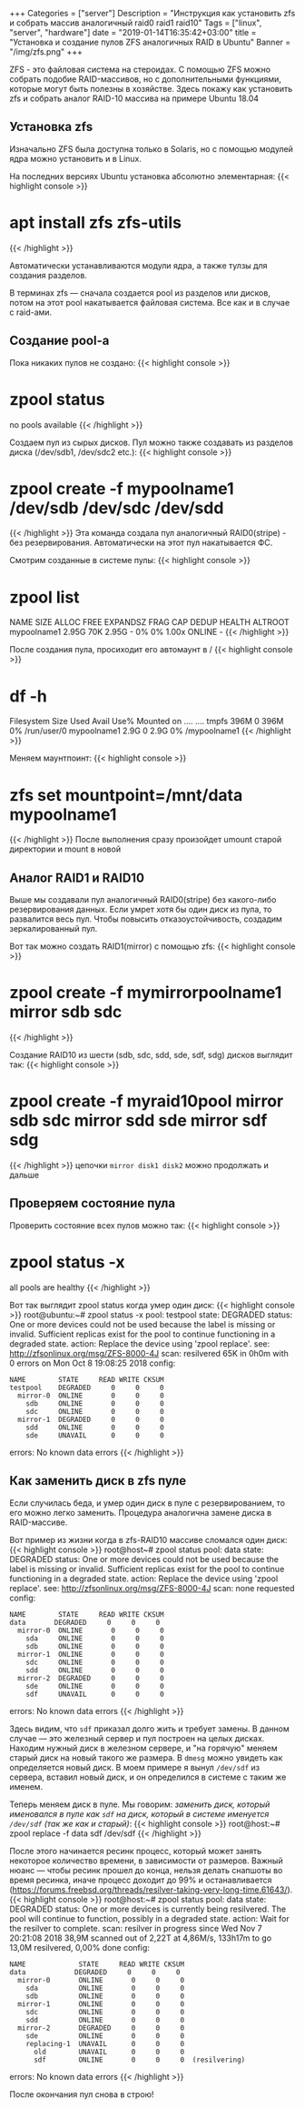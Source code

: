 +++
Categories = ["server"]
Description = "Инструкция как установить zfs и собрать массив аналогичный raid0 raid1 raid10"
Tags = ["linux", "server", "hardware"]
date = "2019-01-14T16:35:42+03:00"
title = "Установка и создание пулов ZFS аналогичных RAID в Ubuntu"
Banner = "/img/zfs.png"
+++

ZFS - это файловая система на стероидах. С помощью ZFS можно собрать подобие RAID-массивов, но с дополнительными функциями, которые могут быть полезны в хозяйстве. Здесь покажу как установить zfs и собрать аналог RAID-10 массива на примере Ubuntu 18.04


<!--more-->

## Установка zfs

Изначально ZFS была доступна только в Solaris, но с помощью модулей ядра можно установить и в Linux.

На последних версиях Ubuntu установка абсолютно элементарная:
{{< highlight console >}}
# apt install zfs zfs-utils
{{< /highlight >}}

Автоматически устанавливаются модули ядра, а также тулзы для создания разделов.

В терминах zfs — сначала создается pool из разделов или дисков, потом на этот pool накатывается файловая система. Все как и в случае с raid-ами.


## Создание pool-а

Пока никаких пулов не создано:
{{< highlight console >}}
# zpool status
no pools available
{{< /highlight >}}

Создаем пул из сырых дисков. Пул можно также создавать из разделов диска (/dev/sdb1, /dev/sdc2 etc.):
{{< highlight console >}}
# zpool create -f mypoolname1 /dev/sdb /dev/sdc /dev/sdd
{{< /highlight >}}
Эта команда создала пул аналогичный RAID0(stripe) - без резервирования. Автоматически на этот пул накатывается ФС.


Смотрим созданные в системе пулы:
{{< highlight console >}}
# zpool list
NAME          SIZE  ALLOC   FREE  EXPANDSZ   FRAG    CAP  DEDUP  HEALTH  ALTROOT
mypoolname1  2.95G    70K  2.95G         -     0%     0%  1.00x  ONLINE  -
{{< /highlight >}}

После создания пула, просиходит его автомаунт в /
{{< highlight console >}}
# df -h
Filesystem                   Size  Used Avail Use% Mounted on
....
....
tmpfs                        396M     0  396M   0% /run/user/0
mypoolname1                  2.9G     0  2.9G   0% /mypoolname1
{{< /highlight >}}

Меняем маунтпоинт:
{{< highlight console >}}
# zfs set mountpoint=/mnt/data mypoolname1
{{< /highlight >}}
После выполнения сразу произойдет umount старой директории и mount в новой


## Аналог RAID1 и RAID10

Выше мы создавали пул аналогичный RAID0(stripe) без какого-либо резервирования данных. Если умрет хотя бы один диск из пула, то развалится весь пул. Чтобы повысить отказоустойчивость, создадим зеркалированный пул.

Вот так можно создать RAID1(mirror) с помощью zfs:
{{< highlight console >}}
# zpool create -f mymirrorpoolname1 mirror sdb sdc
{{< /highlight >}}

Создание RAID10 из шести (sdb, sdc, sdd, sde, sdf, sdg) дисков выглядит так:
{{< highlight console >}}
# zpool create -f myraid10pool mirror sdb sdc mirror sdd sde mirror sdf sdg
{{< /highlight >}}
цепочки ```mirror disk1 disk2``` можно продолжать и дальше




## Проверяем состояние пула

Проверить состояние всех пулов можно так:
{{< highlight console >}}
# zpool status -x
all pools are healthy
{{< /highlight >}}

Вот так выглядит zpool status когда умер один диск:
{{< highlight console >}}
root@ubuntu:~# zpool status -x
  pool: testpool
 state: DEGRADED
status: One or more devices could not be used because the label is missing or
	invalid.  Sufficient replicas exist for the pool to continue
	functioning in a degraded state.
action: Replace the device using 'zpool replace'.
   see: http://zfsonlinux.org/msg/ZFS-8000-4J
  scan: resilvered 65K in 0h0m with 0 errors on Mon Oct  8 19:08:25 2018
config:

	NAME        STATE     READ WRITE CKSUM
	testpool    DEGRADED     0     0     0
	  mirror-0  ONLINE       0     0     0
	    sdb     ONLINE       0     0     0
	    sdc     ONLINE       0     0     0
	  mirror-1  DEGRADED     0     0     0
	    sdd     ONLINE       0     0     0
	    sde     UNAVAIL      0     0     0

errors: No known data errors
{{< /highlight >}}

## Как заменить диск в zfs пуле

Если случилась беда, и умер один диск в пуле с резервированием, то его можно легко заменить. Процедура аналогична замене диска в RAID-массиве.

Вот пример из жизни когда в zfs-RAID10 массиве сломался один диск:
{{< highlight console >}}
root@host~# zpool status
  pool: data
 state: DEGRADED
status: One or more devices could not be used because the label is missing or
	invalid.  Sufficient replicas exist for the pool to continue
	functioning in a degraded state.
action: Replace the device using 'zpool replace'.
   see: http://zfsonlinux.org/msg/ZFS-8000-4J
  scan: none requested
config:

	NAME        STATE     READ WRITE CKSUM
	data       DEGRADED     0     0     0
	  mirror-0  ONLINE       0     0     0
	    sda     ONLINE       0     0     0
	    sdb     ONLINE       0     0     0
	  mirror-1  ONLINE       0     0     0
	    sdc     ONLINE       0     0     0
	    sdd     ONLINE       0     0     0
	  mirror-2  DEGRADED     0     0     0
	    sde     ONLINE       0     0     0
	    sdf     UNAVAIL      0     0     0

errors: No known data errors
{{< /highlight >}}

Здесь видим, что ```sdf``` приказал долго жить и требует замены. В данном случае — это железный сервер и пул построен на целых дисках. Находим нужный диск в железном сервере, и "на горячую" меняем старый диск на новый такого же размера. В ```dmesg``` можно увидеть как определяется новый диск. В моем примере я вынул ```/dev/sdf``` из сервера, вставил новый диск, и он определился в системе с таким же именем.

Теперь меняем диск в пуле. Мы говорим: *заменить диск, который именовался в пуле как ```sdf``` на диск, который в системе именуется ```/dev/sdf``` (так же как и старый)*:
{{< highlight console >}}
root@host:~# zpool replace -f data sdf /dev/sdf
{{< /highlight >}}

После этого начинается ресинк процесс, который может занять некоторое количество времени, в зависимости от размеров. Важный нюанс — чтобы ресинк прошел до конца, нельзя делать снапшоты во время ресинка, иначе процесс доходит до 99% и останавливается (https://forums.freebsd.org/threads/resilver-taking-very-long-time.61643/).
{{< highlight console >}}
root@host:~# zpool status
  pool: data
 state: DEGRADED
status: One or more devices is currently being resilvered.  The pool will
	continue to function, possibly in a degraded state.
action: Wait for the resilver to complete.
  scan: resilver in progress since Wed Nov  7 20:21:08 2018
    38,9M scanned out of 2,22T at 4,86M/s, 133h17m to go
    13,0M resilvered, 0,00% done
config:

	NAME             STATE     READ WRITE CKSUM
	data            DEGRADED     0     0     0
	  mirror-0       ONLINE       0     0     0
	    sda          ONLINE       0     0     0
	    sdb          ONLINE       0     0     0
	  mirror-1       ONLINE       0     0     0
	    sdc          ONLINE       0     0     0
	    sdd          ONLINE       0     0     0
	  mirror-2       DEGRADED     0     0     0
	    sde          ONLINE       0     0     0
	    replacing-1  UNAVAIL      0     0     0
	      old        UNAVAIL      0     0     0
	      sdf        ONLINE       0     0     0  (resilvering)

errors: No known data errors
{{< /highlight >}}

После окончания пул снова в строю!

